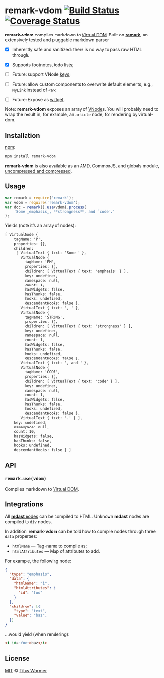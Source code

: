 # remark-vdom [![Build Status][travis-badge]][travis] [![Coverage Status][codecov-badge]][codecov]

**remark-vdom** compiles markdown to [Virtual DOM][vdom]. Built on
[**remark**][remark], an extensively tested and pluggable markdown
parser.

*   [x] Inherently safe and sanitized: there is no way to pass raw HTML through.

*   [x] Supports footnotes, todo lists;

*   [ ] Future: support VNode [keys][vnode-key];

*   [ ] Future: allow custom components to overwrite default elements, e.g.,
    `MyLink` instead of `<a>`;

*   [ ] Future: Expose as [widget][].

Note: **remark-vdom** exposes an array of [VNode][]s. You will
probably need to wrap the result in, for example, an `article` node,
for rendering by virtual-dom.

## Installation

[npm][npm-install]:

```bash
npm install remark-vdom
```

**remark-vdom** is also available as an AMD, CommonJS, and globals
module, [uncompressed and compressed][releases].

## Usage

```javascript
var remark = require('remark');
var vdom = require('remark-vdom');
var doc = remark().use(vdom).process(
    'Some _emphasis_, **strongness**, and `code`.'
);
```

Yields (note it’s an array of nodes):

```txt
[ VirtualNode {
    tagName: 'P',
    properties: {},
    children: 
     [ VirtualText { text: 'Some ' },
       VirtualNode {
         tagName: 'EM',
         properties: {},
         children: [ VirtualText { text: 'emphasis' } ],
         key: undefined,
         namespace: null,
         count: 1,
         hasWidgets: false,
         hasThunks: false,
         hooks: undefined,
         descendantHooks: false },
       VirtualText { text: ', ' },
       VirtualNode {
         tagName: 'STRONG',
         properties: {},
         children: [ VirtualText { text: 'strongness' } ],
         key: undefined,
         namespace: null,
         count: 1,
         hasWidgets: false,
         hasThunks: false,
         hooks: undefined,
         descendantHooks: false },
       VirtualText { text: ', and ' },
       VirtualNode {
         tagName: 'CODE',
         properties: {},
         children: [ VirtualText { text: 'code' } ],
         key: undefined,
         namespace: null,
         count: 1,
         hasWidgets: false,
         hasThunks: false,
         hooks: undefined,
         descendantHooks: false },
       VirtualText { text: '.' } ],
    key: undefined,
    namespace: null,
    count: 10,
    hasWidgets: false,
    hasThunks: false,
    hooks: undefined,
    descendantHooks: false } ]
```

## API

### `remark.use(vdom)`

Compiles markdown to [Virtual DOM][vdom].

## Integrations

All [**mdast** nodes][mdast] can be compiled to HTML. Unknown **mdast**
nodes are compiled to `div` nodes.

In addition, **remark-vdom** can be told how to compile nodes through three
`data` properties:

*   `htmlName` — Tag-name to compile as;
*   `htmlAttributes` — Map of attributes to add.

For example, the following node:

```json
{
  "type": "emphasis",
  "data": {
    "htmlName": "i",
    "htmlAttributes": {
      "id": "foo"
    }
  },
  "children": [{
    "type": "text",
    "value": "baz",
  }]
}
```

...would yield (when rendering):

```markdown
<i id="foo">baz</i>
```

<!-- Definitions -->

[travis-badge]: https://img.shields.io/travis/wooorm/remark-vdom/master.svg

[travis]: https://travis-ci.org/wooorm/remark-vdom

[codecov-badge]: https://img.shields.io/codecov/c/github/wooorm/remark-vdom.svg

[codecov]: https://codecov.io/github/wooorm/remark-vdom

[npm-install]: https://docs.npmjs.com/cli/install

[releases]: https://github.com/wooorm/remark-vdom/releases

[remark]: https://github.com/wooorm/remark

[mdast]: https://github.com/wooorm/mdast

[vdom]: https://github.com/Matt-Esch/virtual-dom

[vnode-key]: https://github.com/Matt-Esch/virtual-dom/tree/master/virtual-hyperscript#key

[widget]: https://github.com/Matt-Esch/virtual-dom/blob/903d884a8e4f05f303ec6f2b920a3b5237cf8b92/docs/widget.md

[vnode]: https://github.com/Matt-Esch/virtual-dom/tree/master/virtual-hyperscript

## License

[MIT](LICENSE) © [Titus Wormer](http://wooorm.com)
